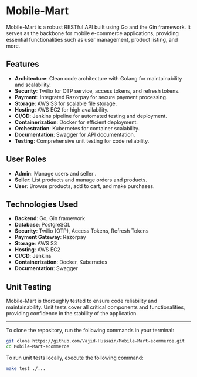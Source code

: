 
# Mobile-Mart

Mobile-Mart is a robust RESTful API built using Go and the Gin framework. It serves as the backbone for mobile e-commerce applications, providing essential functionalities such as user management, product listing, and more.

## Features

- **Architecture**: Clean code architecture with Golang for maintainability and scalability.
- **Security**: Twilio for OTP service, access tokens, and refresh tokens.
- **Payment**: Integrated Razorpay for secure payment processing.
- **Storage**: AWS S3 for scalable file storage.
- **Hosting**: AWS EC2 for high availability.
- **CI/CD**: Jenkins pipeline for automated testing and deployment.
- **Containerization**: Docker for efficient deployment.
- **Orchestration**: Kubernetes for container scalability.
- **Documentation**: Swagger for API documentation.
- **Testing**: Comprehensive unit testing for code reliability.

## User Roles

- **Admin**: Manage users and seller .
- **Seller**: List products and manage orders and products.
- **User**: Browse products, add to cart, and make purchases.

## Technologies Used

- **Backend**: Go, Gin framework
- **Database**: PostgreSQL
- **Security**: Twilio (OTP), Access Tokens, Refresh Tokens
- **Payment Gateway**: Razorpay
- **Storage**: AWS S3
- **Hosting**: AWS EC2
- **CI/CD**: Jenkins
- **Containerization**: Docker, Kubernetes
- **Documentation**: Swagger

## Unit Testing

Mobile-Mart is thoroughly tested to ensure code reliability and maintainability. Unit tests cover all critical components and functionalities, providing confidence in the stability of the application.

---


To clone the repository, run the following commands in your terminal:

```bash
git clone https://github.com/Vajid-Hussain/Mobile-Mart-ecommerce.git
cd Mobile-Mart-ecommerce
```

To run unit tests locally, execute the following command:

```bash
make test ./...
```
